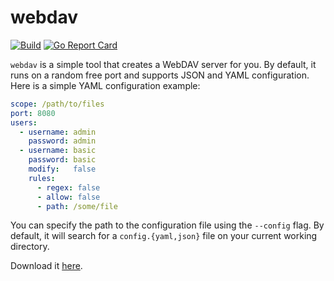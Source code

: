 # webdav

[![Build](https://img.shields.io/travis/hacdias/webdav.svg?style=flat-square)](https://travis-ci.org/hacdias/webdav)
[![Go Report Card](https://goreportcard.com/badge/github.com/hacdias/webdav?style=flat-square)](https://goreportcard.com/report/hacdias/webdav)

```webdav``` is a simple tool that creates a WebDAV server for you. By default, it runs on a random free port and supports JSON and YAML configuration. Here is a simple YAML configuration example:

```yaml
scope: /path/to/files
port: 8080
users:
  - username: admin
    password: admin
  - username: basic
    password: basic
    modify:   false
    rules:
      - regex: false
      - allow: false
      - path: /some/file
```

You can specify the path to the configuration file using the `--config` flag. By default, it will search for a `config.{yaml,json}` file on your current working directory.

Download it [here](https://github.com/hacdias/webdav/releases).